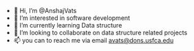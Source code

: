 - 👋 Hi, I’m @AnshajVats
- 👀 I’m interested in software development
- 🌱 I’m currently learning Data structure
- 💞️ I’m looking to collaborate on data structure related projects
- 📫 you can to reach me via email avats@dons.usfca.edu 

<!---
AnshajVats/AnshajVats is a ✨ special ✨ repository because its `README.md` (this file) appears on your GitHub profile.
You can click the Preview link to take a look at your changes.
--->
